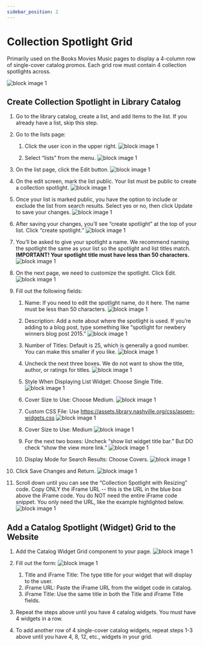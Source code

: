 ```yaml
---
sidebar_position: 2
---
```


# Collection Spotlight Grid

Primarily used on the Books Movies Music pages to display a 4-column row of single-cover catalog promos. Each grid row must contain 4 collection spotlights across.

![block image 1](/img/catalog-widget-grid-1.png)

## Create Collection Spotlight in Library Catalog

1. Go to the library catalog, create a list, and add items to the list. If you already have a list, skip this step.

1. Go to the lists page:

   1. Click the user icon in the upper right.
   ![block image 1](/img/catalog-widget-2.png)

   1. Select “lists” from the menu.
   ![block image 1](/img/catalog-widget-3.png)

1. On the list page, click the Edit button.
![block image 1](/img/catalog-widget-4.png)

1. On the edit screen, mark the list public. Your list must be public to create a collection spotlight.
![block image 1](/img/catalog-widget-5.png)

1. Once your list is marked public, you have the option to include or exclude the list from search results. Select yes or no, then click Update to save your changes.
![block image 1](/img/catalog-widget-6.png)

1. After saving your changes, you’ll see “create spotlight” at the top of your list. Click “create spotlight.”
![block image 1](/img/catalog-widget-7.png)

1. You’ll be asked to give your spotlight a name. We recommend naming the spotlight the same as your list so the spotlight and list titles match. **IMPORTANT! Your spotlight title must have less than 50 characters.**
![block image 1](/img/catalog-widget-8.png)

1. On the next page, we need to customize the spotlight. Click Edit.
![block image 1](/img/catalog-widget-9.png)

1. Fill out the following fields:
   1. Name: If you need to edit the spotlight name, do it here. The name must be less than 50 characters.
   ![block image 1](/img/catalog-widget-10.png)

   1. Description: Add a note about where the spotlight is used. If you’re adding to a blog post, type something like “spotlight for newbery winners blog post 2015.”
   ![block image 1](/img/catalog-widget-11.png)

   1. Number of Titles: Default is 25, which is generally a good number. You can make this smaller if you like.
   ![block image 1](/img/catalog-widget-12.png)

   1. Uncheck the next three boxes. We do not want to show the title, author, or ratings for titles.
   ![block image 1](/img/catalog-widget-13.png)

   1. Style When Displaying List Widget: Choose Single Title.
   ![block image 1](/img/catalog-widget-grid-3.png)

   1. Cover Size to Use: Choose Medium.
   ![block image 1](/img/catalog-widget-15.png)

   1. Custom CSS File: Use https://assets.library.nashville.org/css/aspen-widgets.css
   ![block image 1](/img/catalog-widget-16.png)

   1. Cover Size to Use: Medium
   ![block image 1](/img/catalog-widget-17.png)

   1. For the next two boxes: Uncheck “show list widget title bar.” But DO check “show the view more link.”
   ![block image 1](/img/catalog-widget-18.png)

   1. Display Mode for Search Results: Choose Covers.
   ![block image 1](/img/catalog-widget-19.png)

1. Click Save Changes and Return.
![block image 1](/img/catalog-widget-21.png)

1. Scroll down until you can see the “Collection Spotlight with Resizing” code. Copy ONLY the iFrame URL -- this is the URL in the blue box above the iFrame code. You do NOT need the entire iFrame code snippet. You only need the URL, like the example highlighted below.
![block image 1](/img/catalog-widget-20.png)

## Add a Catalog Spotlight (Widget) Grid to the Website

1. Add the Catalog Widget Grid component to your page.
![block image 1](/img/catalog-widget-grid-1.png)

1. Fill out the form:
![block image 1](/img/catalog-widget-22.png)
   1. Title and iFrame Title: The type title for your widget that will display to the user.
   1. iFrame URL: Paste the iFrame URL from the widget code in catalog.
   1. iFrame Title: Use the same title in both the Title and iFrame Title fields.

1. Repeat the steps above until you have 4 catalog widgets. You must have 4 widgets in a row.

1. To add another row of 4 single-cover catalog widgets, repeat steps 1-3 above until you have 4, 8, 12, etc., widgets in your grid.
